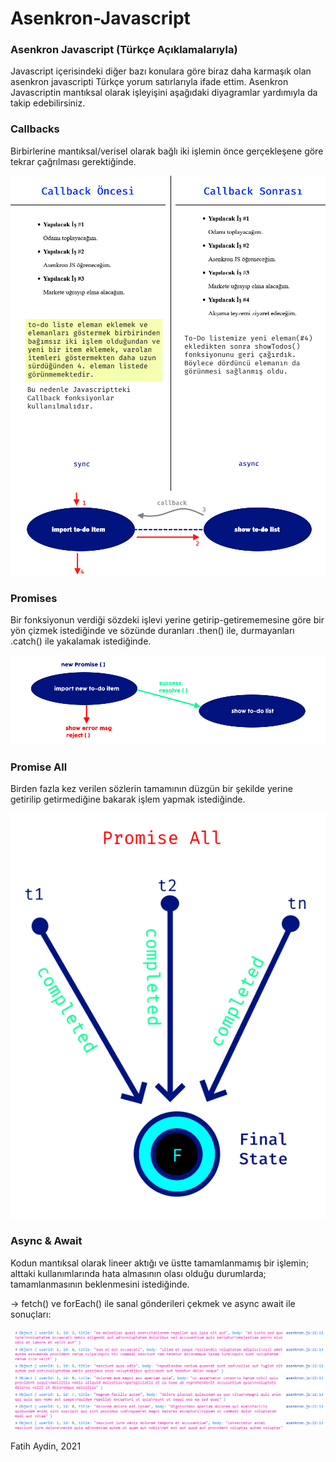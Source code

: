 # Asenkron-Javascript
### Asenkron Javascript (Türkçe Açıklamalarıyla) ###

Javascript içerisindeki diğer bazı konulara göre biraz daha karmaşık olan asenkron javascripti Türkçe yorum satırlarıyla ifade ettim. 
Asenkron Javascriptin mantıksal olarak işleyişini aşağıdaki diyagramlar yardımıyla da takip edebilirsiniz.

### Callbacks ###
Birbirlerine mantıksal/verisel olarak bağlı iki işlemin önce gerçekleşene göre tekrar çağrılması gerektiğinde.

![alt text](https://github.com/fatay/Asenkron-Javascript/blob/main/callbacks/callback1.jpg)
![alt text](https://github.com/fatay/Asenkron-Javascript/blob/main/callbacks/callback2.jpg)

### Promises ###
Bir fonksiyonun verdiği sözdeki işlevi yerine getirip-getirememesine göre bir yön çizmek istediğinde ve sözünde duranları .then() ile, durmayanları .catch() ile yakalamak istediğinde.

![alt text](https://github.com/fatay/Asenkron-Javascript/blob/main/promises/promise.jpg)

### Promise All ###
Birden fazla kez verilen sözlerin tamamının düzgün bir şekilde yerine getirilip getirmediğine bakarak işlem yapmak istediğinde.

![alt text](https://github.com/fatay/Asenkron-Javascript/blob/main/promise_all/promise_all.jpg)

### Async & Await ###
Kodun mantıksal olarak lineer aktığı ve üstte tamamlanmamış bir işlemin; alttaki kullanımlarında hata almasının olası olduğu durumlarda; tamamlanmasının beklenmesini istediğinde.

-> fetch() ve forEach() ile sanal gönderileri çekmek ve async await ile sonuçları:

![alt text](https://github.com/fatay/Asenkron-Javascript/blob/main/async_await/console_result.jpg)


Fatih Aydin, 2021
